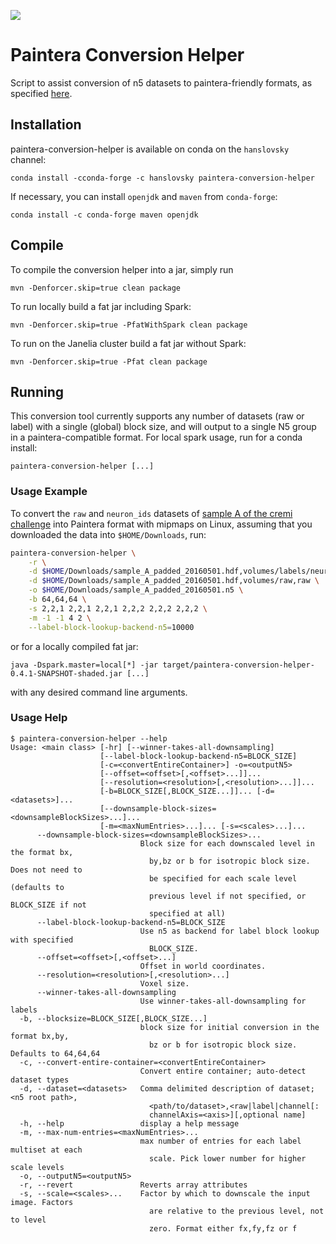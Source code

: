 [![](https://travis-ci.org/saalfeldlab/paintera-conversion-helper.svg?branch=master)](https://travis-ci.org/saalfeldlab/paintera-conversion-helper)

# Paintera Conversion Helper
Script to assist conversion of n5 datasets to paintera-friendly formats, as specified [here](https://github.com/saalfeldlab/paintera/issues/61).

## Installation
paintera-conversion-helper is available on conda on the `hanslovsky` channel:
```
conda install -cconda-forge -c hanslovsky paintera-conversion-helper
```
If necessary, you can install `openjdk` and `maven` from `conda-forge`:
```
conda install -c conda-forge maven openjdk
```


## Compile
To compile the conversion helper into a jar, simply run
```
mvn -Denforcer.skip=true clean package
```
To run locally build a fat jar including Spark:
```
mvn -Denforcer.skip=true -PfatWithSpark clean package
```
To run on the Janelia cluster build a fat jar without Spark:
```
mvn -Denforcer.skip=true -Pfat clean package
```

## Running
This conversion tool currently supports any number of datasets (raw or label) with a
single (global) block size, and will output to a single N5 group in a paintera-compatible
format. For local spark usage, run for a conda install:
```
paintera-conversion-helper [...]
```

### Usage Example
To convert the `raw` and `neuron_ids` datasets of [sample A of the cremi challenge](https://cremi.org/data/) into Paintera format with mipmaps on Linux, assuming that you downloaded the data into `$HOME/Downloads`, run:
```sh
paintera-conversion-helper \
    -r \
    -d $HOME/Downloads/sample_A_padded_20160501.hdf,volumes/labels/neuron_ids,label \
    -d $HOME/Downloads/sample_A_padded_20160501.hdf,volumes/raw,raw \
    -o $HOME/Downloads/sample_A_padded_20160501.n5 \
    -b 64,64,64 \
    -s 2,2,1 2,2,1 2,2,1 2,2,2 2,2,2 2,2,2 \
    -m -1 -1 4 2 \
    --label-block-lookup-backend-n5=10000
```

or for a locally compiled fat jar:
```
java -Dspark.master=local[*] -jar target/paintera-conversion-helper-0.4.1-SNAPSHOT-shaded.jar [...]
```
with any desired command line arguments.

### Usage Help
```
$ paintera-conversion-helper --help
Usage: <main class> [-hr] [--winner-takes-all-downsampling]
                    [--label-block-lookup-backend-n5=BLOCK_SIZE]
                    [-c=<convertEntireContainer>] -o=<outputN5>
                    [--offset=<offset>[,<offset>...]]...
                    [--resolution=<resolution>[,<resolution>...]]...
                    [-b=BLOCK_SIZE[,BLOCK_SIZE...]]... [-d=<datasets>]...
                    [--downsample-block-sizes=<downsampleBlockSizes>...]...
                    [-m=<maxNumEntries>...]... [-s=<scales>...]...
      --downsample-block-sizes=<downsampleBlockSizes>...
                             Block size for each downscaled level in the format bx,
                               by,bz or b for isotropic block size. Does not need to
                               be specified for each scale level (defaults to
                               previous level if not specified, or BLOCK_SIZE if not
                               specified at all)
      --label-block-lookup-backend-n5=BLOCK_SIZE
                             Use n5 as backend for label block lookup with specified
                               BLOCK_SIZE.
      --offset=<offset>[,<offset>...]
                             Offset in world coordinates.
      --resolution=<resolution>[,<resolution>...]
                             Voxel size.
      --winner-takes-all-downsampling
                             Use winner-takes-all-downsampling for labels
  -b, --blocksize=BLOCK_SIZE[,BLOCK_SIZE...]
                             block size for initial conversion in the format bx,by,
                               bz or b for isotropic block size. Defaults to 64,64,64
  -c, --convert-entire-container=<convertEntireContainer>
                             Convert entire container; auto-detect dataset types
  -d, --dataset=<datasets>   Comma delimited description of dataset; <n5 root path>,
                               <path/to/dataset>,<raw|label|channel[:
                               channelAxis=<axis>][,optional name]
  -h, --help                 display a help message
  -m, --max-num-entries=<maxNumEntries>...
                             max number of entries for each label multiset at each
                               scale. Pick lower number for higher scale levels
  -o, --outputN5=<outputN5>
  -r, --revert               Reverts array attributes
  -s, --scale=<scales>...    Factor by which to downscale the input image. Factors
                               are relative to the previous level, not to level
                               zero. Format either fx,fy,fz or f
```

